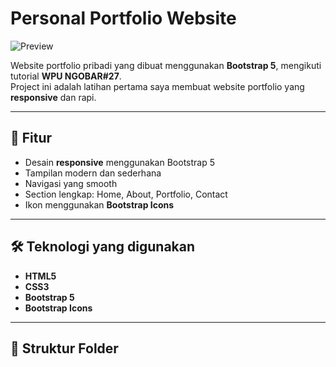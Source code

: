 # Personal Portfolio Website

![Preview](screenshot.png)

Website portfolio pribadi yang dibuat menggunakan **Bootstrap 5**, mengikuti tutorial **WPU NGOBAR#27**.  
Project ini adalah latihan pertama saya membuat website portfolio yang **responsive** dan rapi.

---

## 🚀 Fitur

- Desain **responsive** menggunakan Bootstrap 5
- Tampilan modern dan sederhana
- Navigasi yang smooth
- Section lengkap: Home, About, Portfolio, Contact
- Ikon menggunakan **Bootstrap Icons**

---

## 🛠️ Teknologi yang digunakan

- **HTML5**
- **CSS3**
- **Bootstrap 5**
- **Bootstrap Icons**

---

## 📂 Struktur Folder

